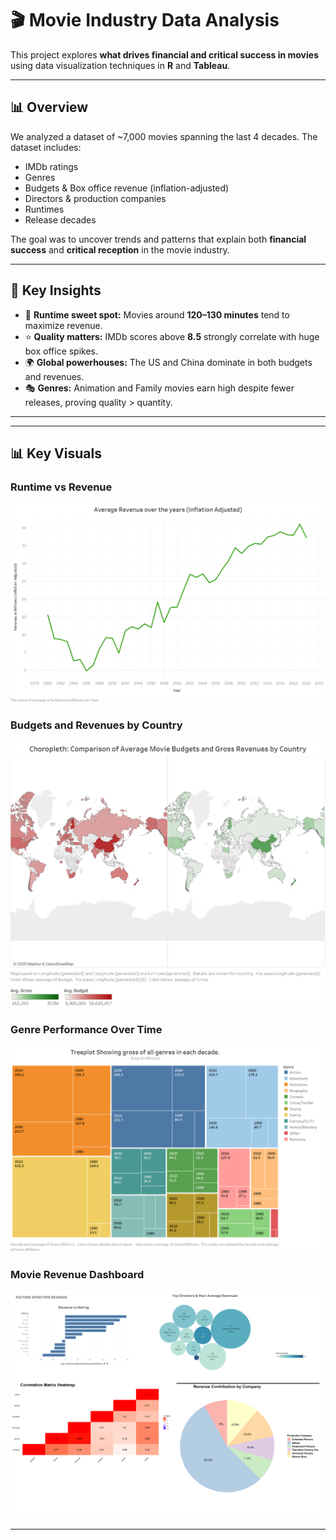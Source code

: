 # 🎬 Movie Industry Data Analysis

This project explores **what drives financial and critical success in movies** using data visualization techniques in **R** and **Tableau**.

---

## 📊 Overview
We analyzed a dataset of ~7,000 movies spanning the last 4 decades. The dataset includes:
- IMDb ratings
- Genres
- Budgets & Box office revenue (inflation-adjusted)
- Directors & production companies
- Runtimes
- Release decades

The goal was to uncover trends and patterns that explain both **financial success** and **critical reception** in the movie industry.

---

## 🔑 Key Insights
- 🎥 **Runtime sweet spot:** Movies around **120–130 minutes** tend to maximize revenue.  
- ⭐ **Quality matters:** IMDb scores above **8.5** strongly correlate with huge box office spikes.  
- 🌍 **Global powerhouses:** The US and China dominate in both budgets and revenues.  
- 🎭 **Genres:** Animation and Family movies earn high despite fewer releases, proving quality > quantity.  

---

---

## 📊 Key Visuals

### Runtime vs Revenue
![Runtime vs Revenue](output_images/Line.png)

### Budgets and Revenues by Country
![Choropleth](output_images/Choropleth.png)

### Genre Performance Over Time
![Treemap](output_images/Treeplot.png)

### Movie Revenue Dashboard
![Dashboard](output_images/movie-revenue_dashboard.png)

---



